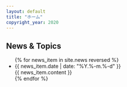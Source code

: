 ```yaml
---
layout: default
title: "ホーム"
copyright_year: 2020
---
```


<section id="news">
  <h2>News &amp; Topics</h2>
  <ul>
    {% for news_item in site.news reversed %}
      <li>
        <span class="date">{{ news_item.date | date: "%Y.%-m.%-d" }}</span><br>
        {{ news_item.content }}
      </li>
    {% endfor %}
  </ul>
</section>
<!---
<section id="twitter">
  <a class="twitter-timeline" href="https://twitter.com/CsTmu?ref_src=twsrc%5Etfw">Tweets by CsTmu</a> <script async src="https://platform.twitter.com/widgets.js" charset="utf-8"></script>
</section>
--->
